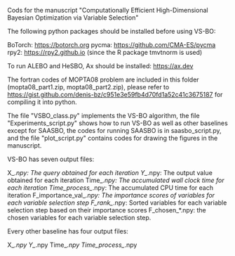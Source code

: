 Cods for the manuscript "Computationally Efficient High-Dimensional Bayesian Optimization via Variable Selection"

The following python packages should be installed before using VS-BO: 

BoTorch: https://botorch.org
pycma: https://github.com/CMA-ES/pycma
rpy2: https://rpy2.github.io (since the R package tmvtnorm is used)

To run ALEBO and HeSBO, Ax should be installed: https://ax.dev

The fortran codes of MOPTA08 problem are included in this folder (mopta08_part1.zip, mopta08_part2.zip), please refer to https://gist.github.com/denis-bz/c951e3e59fb4d70fd1a52c41c3675187 for compiling it into python. 

The file "VSBO_class.py" implements the VS-BO algorithm, the file "Experiments_script.py" shows how to run VS-BO as well as other baselines except for SAASBO, the codes for running SAASBO is in saasbo_script.py, and the file "plot_script.py" contains codes for drawing the figures in the manuscript. 


VS-BO has seven output files:

X_*.npy: The query obtained for each iteration
Y_*.npy: The output value obtained for each iteration
Time_*.npy: The accumulated wall clock time for each iteration
Time_process_*.npy: The accumulated CPU time for each iteration
F_importance_val_*.npy: The importance scores of variables for each variable selection step
F_rank_*.npy: Sorted variables for each variable selection step based on their importance scores
F_chosen_*.npy: the chosen variables for each variable selection step. 


Every other baseline has four output files: 

X_*.npy
Y_*.npy
Time_*.npy
Time_process_*.npy